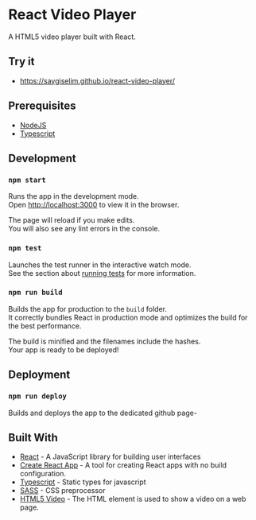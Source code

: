 # React Video Player

A HTML5 video player built with React.

## Try it

- https://saygiselim.github.io/react-video-player/

## Prerequisites

- [NodeJS](https://nodejs.org/en/)
- [Typescript](https://www.typescriptlang.org/)

## Development

### `npm start`

Runs the app in the development mode.\
Open [http://localhost:3000](http://localhost:3000) to view it in the browser.

The page will reload if you make edits.\
You will also see any lint errors in the console.

### `npm test`

Launches the test runner in the interactive watch mode.\
See the section about [running tests](https://facebook.github.io/create-react-app/docs/running-tests) for more information.

### `npm run build`

Builds the app for production to the `build` folder.\
It correctly bundles React in production mode and optimizes the build for the best performance.

The build is minified and the filenames include the hashes.\
Your app is ready to be deployed!

## Deployment

### `npm run deploy`

Builds and deploys the app to the dedicated github page-

## Built With

- [React](https://reactjs.org/) - A JavaScript library for building user interfaces
- [Create React App](https://create-react-app.dev/) - A tool for creating React apps with no build configuration.
- [Typescript](https://www.typescriptlang.org/) - Static types for javascript
- [SASS](https://sass-lang.com/) - CSS preprocessor
- [HTML5 Video](https://www.w3schools.com/html/html5_video.asp) - The HTML element is used to show a video on a web page.

